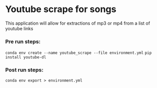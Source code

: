 # Youtube scrape for songs

This application will allow for extractions of mp3 or mp4 from a list of youtube links

### Pre run steps:
```conda env create --name youtube_scrape --file environment.yml```
```pip install youtube-dl```


### Post run steps:
```conda env export > environment.yml```

